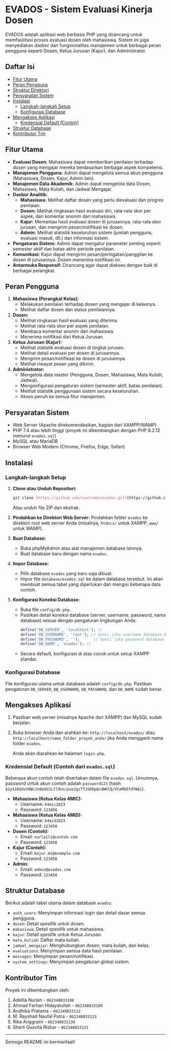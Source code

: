 # EVADOS - Sistem Evaluasi Kinerja Dosen

EVADOS adalah aplikasi web berbasis PHP yang dirancang untuk memfasilitasi proses evaluasi dosen oleh mahasiswa. Sistem ini juga menyediakan dasbor dan fungsionalitas manajemen untuk berbagai peran pengguna seperti Dosen, Ketua Jurusan (Kajur), dan Administrator.

## Daftar Isi

- [Fitur Utama](#fitur-utama)
- [Peran Pengguna](#peran-pengguna)
- [Struktur Direktori](#struktur-direktori)
- [Persyaratan Sistem](#persyaratan-sistem)
- [Instalasi](#instalasi)
  - [Langkah-langkah Setup](#langkah-langkah-setup)
  - [Konfigurasi Database](#konfigurasi-database)
- [Mengakses Aplikasi](#mengakses-aplikasi)
  - [Kredensial Default (Contoh)](#kredensial-default-contoh)
- [Struktur Database](#struktur-database)
- [Kontributor Tim](#kontributor-tim)

## Fitur Utama

* **Evaluasi Dosen:** Mahasiswa dapat memberikan penilaian terhadap dosen yang mengajar mereka berdasarkan berbagai aspek kompetensi.
* **Manajemen Pengguna:** Admin dapat mengelola semua akun pengguna (Mahasiswa, Dosen, Kajur, Admin lain).
* **Manajemen Data Akademik:** Admin dapat mengelola data Dosen, Mahasiswa, Mata Kuliah, dan Jadwal Mengajar.
* **Dasbor Analitik:**
    * **Mahasiswa:** Melihat daftar dosen yang perlu dievaluasi dan progres penilaian.
    * **Dosen:** Melihat ringkasan hasil evaluasi diri, rata-rata skor per aspek, dan komentar anonim dari mahasiswa.
    * **Kajur:** Memantau hasil evaluasi dosen di jurusannya, rata-rata skor jurusan, dan mengirim pesan/notifikasi ke dosen.
    * **Admin:** Melihat statistik keseluruhan sistem (jumlah pengguna, evaluasi masuk, dll.) dan informasi sistem.
* **Pengaturan Sistem:** Admin dapat mengatur parameter penting seperti semester aktif dan batas akhir periode penilaian.
* **Komunikasi:** Kajur dapat mengirim pesan/peringatan/panggilan ke dosen di jurusannya. Dosen menerima notifikasi ini.
* **Antarmuka Responsif:** Dirancang agar dapat diakses dengan baik di berbagai perangkat.

## Peran Pengguna

1.  **Mahasiswa (Perangkat Kelas):**
    * Melakukan penilaian terhadap dosen yang mengajar di kelasnya.
    * Melihat daftar dosen dan status penilaiannya.
2.  **Dosen:**
    * Melihat ringkasan hasil evaluasi yang diterima.
    * Melihat rata-rata skor per aspek penilaian.
    * Membaca komentar anonim dari mahasiswa.
    * Menerima notifikasi dari Ketua Jurusan.
3.  **Ketua Jurusan (Kajur):**
    * Melihat statistik evaluasi dosen di tingkat jurusan.
    * Melihat detail evaluasi per dosen di jurusannya.
    * Mengirim pesan/notifikasi ke dosen di jurusannya.
    * Melihat riwayat pesan yang dikirim.
4.  **Administrator:**
    * Mengelola data master (Pengguna, Dosen, Mahasiswa, Mata Kuliah, Jadwal).
    * Mengonfigurasi pengaturan sistem (semester aktif, batas penilaian).
    * Melihat statistik penggunaan sistem secara keseluruhan.
    * Akses penuh ke semua fitur manajemen.

## Persyaratan Sistem

* Web Server (Apache direkomendasikan, bagian dari XAMPP/WAMP)
* PHP 7.4 atau lebih tinggi (proyek ini dikembangkan dengan PHP 8.2.12 menurut `evados.sql`)
* MySQL atau MariaDB
* Browser Web Modern (Chrome, Firefox, Edge, Safari)

## Instalasi

### Langkah-langkah Setup

1.  **Clone atau Unduh Repositori:**
    ```bash
    git clone [https://github.com/username/evados.git](https://github.com/username/evados.git)
    ```
    Atau unduh file ZIP dan ekstrak.

2.  **Pindahkan ke Direktori Web Server:**
    Pindahkan folder `evados` ke direktori root web server Anda (misalnya, `htdocs/` untuk XAMPP, `www/` untuk WAMP).

3.  **Buat Database:**
    * Buka phpMyAdmin atau alat manajemen database lainnya.
    * Buat database baru dengan nama `evados`.

4.  **Impor Database:**
    * Pilih database `evados` yang baru saja dibuat.
    * Impor file `database/evados.sql` ke dalam database tersebut. Ini akan membuat semua tabel yang diperlukan dan mengisi beberapa data contoh.

5.  **Konfigurasi Koneksi Database:**
    * Buka file `config/db.php`.
    * Pastikan detail koneksi database (server, username, password, nama database) sesuai dengan pengaturan lingkungan Anda:
        ```php
        define('DB_SERVER', 'localhost'); //
        define('DB_USERNAME', 'root'); // Ganti jika username database Anda berbeda
        define('DB_PASSWORD', '');      // Ganti jika password database Anda berbeda
        define('DB_NAME', 'evados'); //
        ```
    * Secara default, konfigurasi di atas cocok untuk setup XAMPP standar.

### Konfigurasi Database

File konfigurasi utama untuk database adalah `config/db.php`. Pastikan pengaturan `DB_SERVER`, `DB_USERNAME`, `DB_PASSWORD`, dan `DB_NAME` sudah benar.

## Mengakses Aplikasi

1.  Pastikan web server (misalnya Apache dari XAMPP) dan MySQL sudah berjalan.
2.  Buka browser Anda dan arahkan ke:
    `http://localhost/evados/`
    atau
    `http://localhost/nama_folder_proyek_anda/` jika Anda mengganti nama folder `evados`.

    Anda akan diarahkan ke halaman `login.php`.

### Kredensial Default (Contoh dari `evados.sql`)

Beberapa akun contoh telah disertakan dalam file `evados.sql`. Umumnya, password untuk akun contoh adalah `password123` (hash `$2y$10$dvV0WcJn8e0dJLtl9nn/pue2gzTTJdXDpQcdWKlQ/VteMGEfdYW8i`).

* **Mahasiswa (Ketua Kelas 4MIC):**
    * Username: `k4mic2023`
    * Password: `123456`
* **Mahasiswa (Ketua Kelas 4MID):**
    * Username: `k4mid2023`
    * Password: `123456`
* **Dosen (Contoh):**
    * Email: `nurlaili@contoh.com`
    * Password: `123456`
* **Kajur (Contoh):**
    * Email: `kajur.mi@example.com`
    * Password: `123456`
* **Admin:**
    * Email: `admin@evados.com`
    * Password: `123456`

## Struktur Database

Berikut adalah tabel utama dalam database `evados`:

* `auth_users`: Menyimpan informasi login dan detail dasar semua pengguna.
* `dosen`: Detail spesifik untuk dosen.
* `mahasiswa`: Detail spesifik untuk mahasiswa.
* `kajur`: Detail spesifik untuk Ketua Jurusan.
* `mata_kuliah`: Daftar mata kuliah.
* `jadwal_mengajar`: Menghubungkan dosen, mata kuliah, dan kelas.
* `evaluations`: Menyimpan semua data hasil penilaian.
* `messages`: Menyimpan pesan/notifikasi.
* `system_settings`: Menyimpan pengaturan global sistem.

## Kontributor Tim

Proyek ini dikembangkan oleh:

1.  Adellia Nurain - `062340833108`
2.  Ahmad Farhan Hidayatullah - `062340833109`
3.  Andhika Pratama - `062340833112`
4.  M. Rayshad Naufal Putra - `062340833123`
5.  Rika Anggraini - `062340833130`
6.  Sherli Gusvita Risbar - `062340833131`

---

Semoga README ini bermanfaat!
